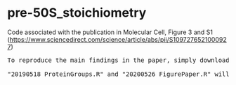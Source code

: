 # pre-50S_stoichiometry
Code associated with the publication in Molecular Cell, Figure 3 and S1 (https://www.sciencedirect.com/science/article/abs/pii/S1097276521000927)
<pre>
To reproduce the main findings in the paper, simply download the "TXT" folders in the proteomics repository indicated in the paper and run this code.

"20190518_ProteinGroups.R" and "20200526_FigurePaper.R" will extract relevant protein level information and perform data filtering and manipulation for analysis. It also include data visualization.
</pre>
